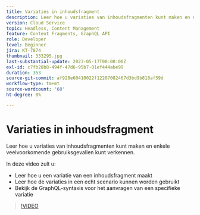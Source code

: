 ```yaml
---
title: Variaties in inhoudsfragment
description: Leer hoe u variaties van inhoudsfragmenten kunt maken en enkele veelvoorkomende gebruiksgevallen kunt verkennen.
version: Cloud Service
topic: Headless, Content Management
feature: Content Fragments, GraphQL API
role: Developer
level: Beginner
jira: KT-7874
thumbnail: 333295.jpg
last-substantial-update: 2023-05-17T00:00:00Z
exl-id: c7fb28b8-494f-47d6-95b7-01ef444abe99
duration: 353
source-git-commit: af928e60410022f12207082467d3bd9b818af59d
workflow-type: tm+mt
source-wordcount: '68'
ht-degree: 0%

---
```


# Variaties in inhoudsfragment

Leer hoe u variaties van inhoudsfragmenten kunt maken en enkele veelvoorkomende gebruiksgevallen kunt verkennen.

In deze video zult u:

+ Leer hoe u een variatie van een inhoudsfragment maakt
+ Leer hoe de variaties in een echt scenario kunnen worden gebruikt
+ Bekijk de GraphQL-syntaxis voor het aanvragen van een specifieke variatie

>[!VIDEO](https://video.tv.adobe.com/v/333295?quality=12&learn=on)

